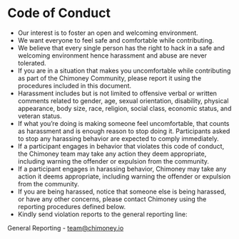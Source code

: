 # Code of Conduct 
* Our interest is to foster an open and welcoming environment.
* We want everyone to feel safe and comfortable while contributing. 
* We believe that every single person has the right to hack in a safe and welcoming environment hence harassment and abuse are never tolerated. 
* If you are in a situation that makes you uncomfortable while contributing as part of the Chimoney Community, please report it using the procedures included in this document. 
* Harassment includes but is not limited to offensive verbal or written comments related to gender, age, sexual orientation, disability, physical appearance, body size, race, religion, social class, economic status, and veteran status. 
* If what you’re doing is making someone feel uncomfortable, that counts as harassment and is enough reason to stop doing it.  Participants asked to stop any harassing behavior are expected to comply immediately. 
* If a participant engages in behavior that violates this code of conduct, the Chimoney team may take any action they deem appropriate, including warning the offender or expulsion from the community.
* If a participant engages in harassing behavior, Chimoney may take any action it deems appropriate, including warning the offender or expulsion from the community. 
* If you are being harassed, notice that someone else is being harassed, or have any other concerns, please contact Chimoney using the reporting procedures defined below.
* Kindly send violation reports to the general reporting line: 

 General Reporting - team@chimoney.io
